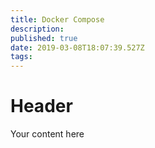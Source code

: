 ```yaml
---
title: Docker Compose
description: 
published: true
date: 2019-03-08T18:07:39.527Z
tags: 
---
```


# Header

Your content here